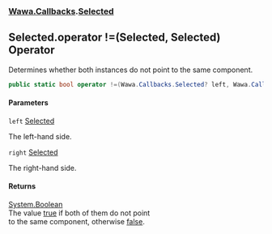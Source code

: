 ### [Wawa.Callbacks](Wawa.Callbacks.md 'Wawa.Callbacks').[Selected](Selected.md 'Wawa.Callbacks.Selected')

## Selected.operator !=(Selected, Selected) Operator

Determines whether both instances do not point to the same component.

```csharp
public static bool operator !=(Wawa.Callbacks.Selected? left, Wawa.Callbacks.Selected? right);
```
#### Parameters

<a name='Wawa.Callbacks.Selected.op_Inequality(Wawa.Callbacks.Selected,Wawa.Callbacks.Selected).left'></a>

`left` [Selected](Selected.md 'Wawa.Callbacks.Selected')

The left-hand side.

<a name='Wawa.Callbacks.Selected.op_Inequality(Wawa.Callbacks.Selected,Wawa.Callbacks.Selected).right'></a>

`right` [Selected](Selected.md 'Wawa.Callbacks.Selected')

The right-hand side.

#### Returns
[System.Boolean](https://docs.microsoft.com/en-us/dotnet/api/System.Boolean 'System.Boolean')  
The value [true](https://docs.microsoft.com/en-us/dotnet/csharp/language-reference/builtin-types/bool 'https://docs.microsoft.com/en-us/dotnet/csharp/language-reference/builtin-types/bool') if both of them do not point  
to the same component, otherwise [false](https://docs.microsoft.com/en-us/dotnet/csharp/language-reference/builtin-types/bool 'https://docs.microsoft.com/en-us/dotnet/csharp/language-reference/builtin-types/bool').